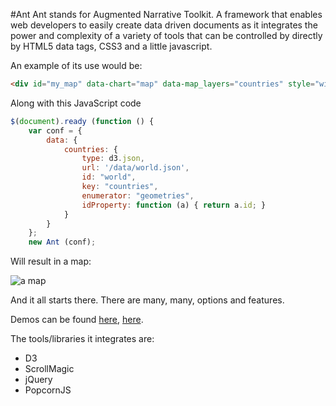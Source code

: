 #Ant 
Ant stands for Augmented Narrative Toolkit. A framework that enables web developers to easily create data driven documents as it integrates the power and complexity of a variety of tools that can be controlled by directly by HTML5 data tags, CSS3 and a little javascript. 

An example of its use would be:

```html
<div id="my_map" data-chart="map" data-map_layers="countries" style="width: 600px; height: 350px;"></div>
```

Along with this JavaScript code

```javascript
$(document).ready (function () { 
	var conf = {
		data: {
			countries: {
				type: d3.json,
				url: '/data/world.json',
				id: "world",
				key: "countries",
				enumerator: "geometries",
				idProperty: function (a) { return a.id; } 
			}
		}
	};
	new Ant (conf); 
```

Will result in a map:

![a map](http://i.imgur.com/eOWAUpj.png)

And it all starts there. There are many, many, options and features. 

Demos can be found [here](http://augmentednarrative.github.io), [here](http://dev.justicesos.org/wod/).

The tools/libraries it integrates are:

- D3
- ScrollMagic
- jQuery
- PopcornJS 
